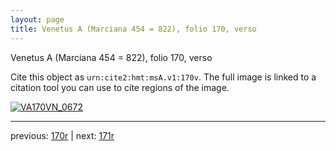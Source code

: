 ```yaml
---
layout: page
title: Venetus A (Marciana 454 = 822), folio 170, verso
---
```


Venetus A (Marciana 454 = 822), folio 170, verso

Cite this object as `urn:cite2:hmt:msA.v1:170v`.  The full image is linked to a citation tool you can use to cite regions of the image.

[![VA170VN_0672](http://www.homermultitext.org/iipsrv?IIIF=/project/homer/pyramidal/deepzoom/hmt/vaimg/2017a/VA170VN_0672.tif/full/800,/0/default.jpg)](http://www.homermultitext.org/ict2/?urn=urn:cite2:hmt:vaimg.2017a:VA170VN_0672) 

---

previous:  [170r](../170r/) | next: [171r](../171r/)